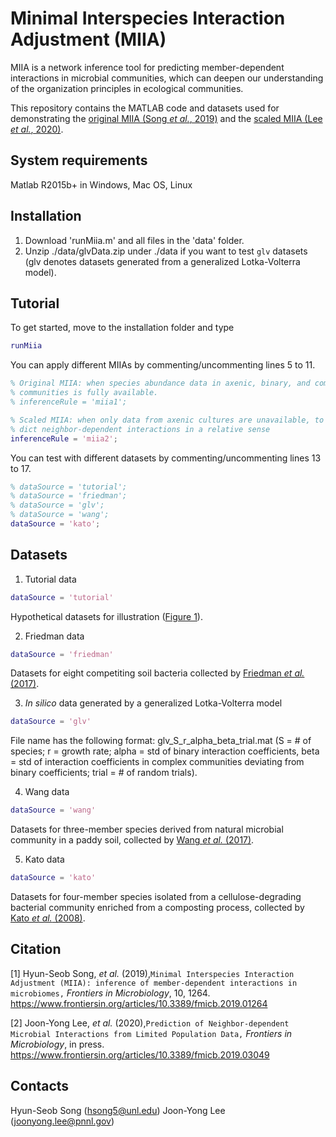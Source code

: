# Minimal Interspecies Interaction Adjustment (MIIA)
MIIA is a network inference tool for predicting member-dependent interactions in microbial communities, which can deepen our understanding of the organization principles in ecological communities.

This repository contains the MATLAB code and datasets used for demonstrating the [original MIIA (Song *et al.*, 2019)](https://www.frontiersin.org/articles/10.3389/fmicb.2019.01264) and the [scaled MIIA (Lee *et al.*, 2020)](https://www.frontiersin.org/articles/10.3389/fmicb.2019.03049). 

## System requirements
Matlab R2015b+ in Windows, Mac OS, Linux

## Installation
1. Download 'runMiia.m' and all files in the 'data' folder.
2. Unzip ./data/glvData.zip under ./data if you want to test ``glv`` datasets (glv denotes datasets generated from a generalized Lotka-Volterra model). 

## Tutorial
To get started, move to the installation folder and type 

```matlab
runMiia
```
You can apply different MIIAs by commenting/uncommenting  lines 5 to 11. 
```matlab
% Original MIIA: when species abundance data in axenic, binary, and complex
% communities is fully available.
% inferenceRule = 'miia1';

% Scaled MIIA: when only data from axenic cultures are unavailable, to pre-
% dict neighbor-dependent interactions in a relative sense
inferenceRule = 'miia2';
```
You can test with different datasets by commenting/uncommenting  lines 13 to 17.
```matlab
% dataSource = 'tutorial';
% dataSource = 'friedman';
% dataSource = 'glv';
% dataSource = 'wang';
dataSource = 'kato';
```
## Datasets
1. Tutorial data
```matlab
dataSource = 'tutorial'
```
Hypothetical datasets for illustration ([Figure 1](https://www.frontiersin.org/files/Articles/446243/fmicb-10-01264-HTML/image_m/fmicb-10-01264-g001.jpg)).

2. Friedman data
```matlab
dataSource = 'friedman'
```
Datasets for eight competiting soil bacteria collected by [Friedman *et al.* (2017)](https://www.nature.com/articles/s41559-017-0109).

3. *In silico* data generated by a generalized Lotka-Volterra model
```matlab
dataSource = 'glv'
```
File name has the following format: glv_S_r_alpha_beta_trial.mat (S = # of species; r = growth rate; alpha = std of binary interaction coefficients, beta = std of interaction coefficients in complex communities deviating from binary coefficients; trial = # of random trials). 

4. Wang data
```matlab
dataSource = 'wang'
```
Datasets for three-member species derived from natural microbial community in a paddy soil, collected by [Wang *et al.* (2017)](https://doi.org/10.1016/j.soilbio.2016.11.029).

5. Kato data
```matlab
dataSource = 'kato'
```
Datasets for four-member species isolated from a cellulose-degrading bacterial community enriched from a composting process, collected by [Kato *et al.* (2008)](https://doi.org/10.1007/s00248-007-9357-4).

## Citation
[1] Hyun-Seob Song, *et al.* (2019),``Minimal Interspecies Interaction Adjustment (MIIA): inference of member-dependent interactions in microbiomes,`` *Frontiers in Microbiology*, 10, 1264.
https://www.frontiersin.org/articles/10.3389/fmicb.2019.01264

[2] Joon-Yong Lee, *et al.* (2020),``Prediction of Neighbor-dependent Microbial Interactions from Limited Population Data,`` *Frontiers in Microbiology*, in press.
https://www.frontiersin.org/articles/10.3389/fmicb.2019.03049

## Contacts
Hyun-Seob Song (hsong5@unl.edu)
Joon-Yong Lee (joonyong.lee@pnnl.gov)
